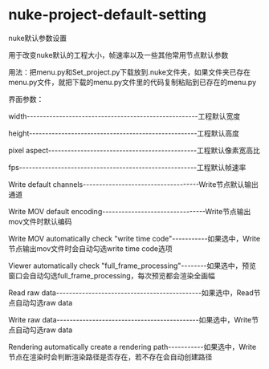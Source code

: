 # nuke-project-default-setting


nuke默认参数设置

用于改变nuke默认的工程大小，帧速率以及一些其他常用节点默认参数

用法：把menu.py和Set_project.py下载放到.nuke文件夹，如果文件夹已存在menu.py文件，就把下载的menu.py文件里的代码复制粘贴到已存在的menu.py

界面参数：

width-----------------------------------------------------工程默认宽度 

height----------------------------------------------------工程默认高度 

pixel aspect----------------------------------------------工程默认像素宽高比 

fps-------------------------------------------------------工程默认帧速率

Write default channels------------------------------------Write节点默认输出通道

Write MOV default encoding--------------------------------Write节点输出mov文件时默认编码

Write MOV automatically check "write time code"-----------如果选中，Write节点输出mov文件时会自动勾选write time code选项

Viewer automatically check "full_frame_processing"--------如果选中，预览窗口会自动勾选full_frame_processing，每次预览都会渲染全画幅

Read raw data---------------------------------------------如果选中，Read节点自动勾选raw data

Write raw data--------------------------------------------如果选中，Write节点自动勾选raw data

Rendering automatically create a rendering path-----------如果选中，Write节点在渲染时会判断渲染路径是否存在，若不存在会自动创建路径



